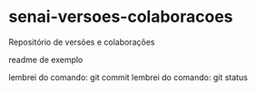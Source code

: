 # senai-versoes-colaboracoes

Repositório de versões e colaborações

readme de exemplo


lembrei do comando: git commit
lembrei do comando: git status

